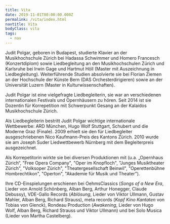 ```yaml
---
title: Vita
date: 2019-11-01T00:00:00.000Z
permalink: /vita/index.html
navtitle: Vita
bodyClass: vita
tags:
  - nav
---
```

Judit Polgar, geboren in Budapest, studierte Klavier an der Musikhochschule Zürich bei Hadassa Schwimmer und Homero Francesch (Konzertdiplom) sowie Liedbegleitung an den Musikhochschulen Zürich und Karlsruhe bei Irwin Gage und Hartmut Höll (Master mit Auszeichnung in Liedbegleitung). Weiterführende Studien absolvierte sie bei Florian Ziemen an der Hochschule der Künste Bern (DAS Orchesterdirigieren) sowie an der Universität Luzern (Master in Kulturwissenschaften).

Judit Polgar ist eine vielgefragte Liedbegleiterin, sie war an verschiedenen internationalen Festivals und Opernhäusern zu hören. Seit 2014 ist sie Dozentin für Korrepetition mit Schwerpunkt Gesang an der Kalaidos Musikhochschule Zürich.

Als Liedbegleiterin bestritt Judit Polgar wichtige internationale Wettbewerbe: ARD München, Hugo Wolf Stuttgart, Schubert und die Moderne Graz (Finale). 2009 erhielt sie den für Liedbegleiter ausgeschriebenen Nico Kaufmann-Preis des Kantons Zürich. 2010 wurde sie am Joseph Suder Liedwettbewerb Nürnberg mit dem Begleiterpreis ausgezeichnet.

Als Korrepetitorin wirkte sie bei diversen Produktionen mit (u.a. „Opernhaus Zürich“, "Free Opera Company", "Oper im Knopfloch", "Junges Musiktheater Zürich", "Volksoper Zürich", "Theatergesellschaft Beinwil", "Operettenbühne Hombrechtikon", "Operton", "Akademie für Musik und Theater").

Ihre CD-Einspielungen erschienen bei OehmsClassics (*Songs of a New Era*, Lieder von Arnold Schönberg, Alban Berg, Arthur Honegger, Claude Debussy), VDE-Gallo Records (*Ablösung*, Lieder von Viktor Ullmann, Gustav Mahler, Alban Berg, Richard Strauss), meta records (*Kopf Kino Kantaten* von Tobias von Glenck), Rondeau Production (*Awakening*, Lieder von Hugo Wolf, Alban Berg, Richard Strauss und Viktor Ullmann) und bei Solo Musica (Lieder von Martha Castelberg).